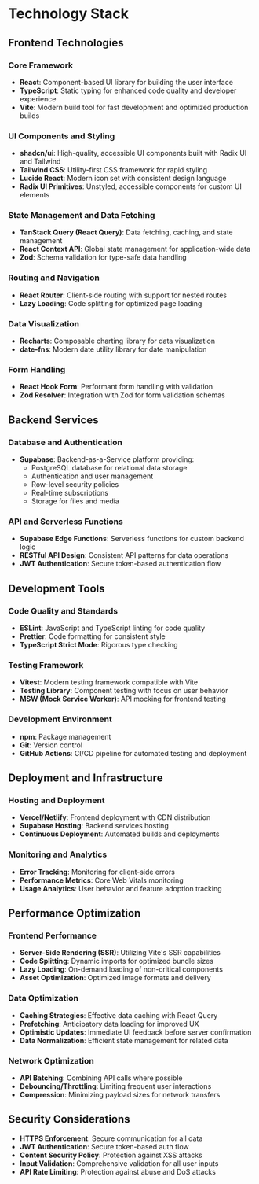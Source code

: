 
# Technology Stack

## Frontend Technologies

### Core Framework
- **React**: Component-based UI library for building the user interface
- **TypeScript**: Static typing for enhanced code quality and developer experience
- **Vite**: Modern build tool for fast development and optimized production builds

### UI Components and Styling
- **shadcn/ui**: High-quality, accessible UI components built with Radix UI and Tailwind
- **Tailwind CSS**: Utility-first CSS framework for rapid styling
- **Lucide React**: Modern icon set with consistent design language
- **Radix UI Primitives**: Unstyled, accessible components for custom UI elements

### State Management and Data Fetching
- **TanStack Query (React Query)**: Data fetching, caching, and state management
- **React Context API**: Global state management for application-wide data
- **Zod**: Schema validation for type-safe data handling

### Routing and Navigation
- **React Router**: Client-side routing with support for nested routes
- **Lazy Loading**: Code splitting for optimized page loading

### Data Visualization
- **Recharts**: Composable charting library for data visualization
- **date-fns**: Modern date utility library for date manipulation

### Form Handling
- **React Hook Form**: Performant form handling with validation
- **Zod Resolver**: Integration with Zod for form validation schemas

## Backend Services

### Database and Authentication
- **Supabase**: Backend-as-a-Service platform providing:
  - PostgreSQL database for relational data storage
  - Authentication and user management
  - Row-level security policies
  - Real-time subscriptions
  - Storage for files and media

### API and Serverless Functions
- **Supabase Edge Functions**: Serverless functions for custom backend logic
- **RESTful API Design**: Consistent API patterns for data operations
- **JWT Authentication**: Secure token-based authentication flow

## Development Tools

### Code Quality and Standards
- **ESLint**: JavaScript and TypeScript linting for code quality
- **Prettier**: Code formatting for consistent style
- **TypeScript Strict Mode**: Rigorous type checking

### Testing Framework
- **Vitest**: Modern testing framework compatible with Vite
- **Testing Library**: Component testing with focus on user behavior
- **MSW (Mock Service Worker)**: API mocking for frontend testing

### Development Environment
- **npm**: Package management
- **Git**: Version control
- **GitHub Actions**: CI/CD pipeline for automated testing and deployment

## Deployment and Infrastructure

### Hosting and Deployment
- **Vercel/Netlify**: Frontend deployment with CDN distribution
- **Supabase Hosting**: Backend services hosting
- **Continuous Deployment**: Automated builds and deployments

### Monitoring and Analytics
- **Error Tracking**: Monitoring for client-side errors
- **Performance Metrics**: Core Web Vitals monitoring
- **Usage Analytics**: User behavior and feature adoption tracking

## Performance Optimization

### Frontend Performance
- **Server-Side Rendering (SSR)**: Utilizing Vite's SSR capabilities
- **Code Splitting**: Dynamic imports for optimized bundle sizes
- **Lazy Loading**: On-demand loading of non-critical components
- **Asset Optimization**: Optimized image formats and delivery

### Data Optimization
- **Caching Strategies**: Effective data caching with React Query
- **Prefetching**: Anticipatory data loading for improved UX
- **Optimistic Updates**: Immediate UI feedback before server confirmation
- **Data Normalization**: Efficient state management for related data

### Network Optimization
- **API Batching**: Combining API calls where possible
- **Debouncing/Throttling**: Limiting frequent user interactions
- **Compression**: Minimizing payload sizes for network transfers

## Security Considerations

- **HTTPS Enforcement**: Secure communication for all data
- **JWT Authentication**: Secure token-based auth flow
- **Content Security Policy**: Protection against XSS attacks
- **Input Validation**: Comprehensive validation for all user inputs
- **API Rate Limiting**: Protection against abuse and DoS attacks
